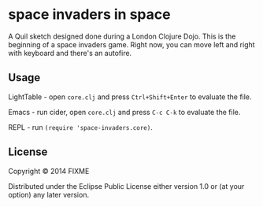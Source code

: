# space invaders in space

A Quil sketch designed done during a London Clojure Dojo. This is the beginning of a space invaders game. Right now, you can move left and right with keyboard and there's an autofire.

## Usage

LightTable - open `core.clj` and press `Ctrl+Shift+Enter` to evaluate the file.

Emacs - run cider, open `core.clj` and press `C-c C-k` to evaluate the file.

REPL - run `(require 'space-invaders.core)`.

## License

Copyright © 2014 FIXME

Distributed under the Eclipse Public License either version 1.0 or (at
your option) any later version.
